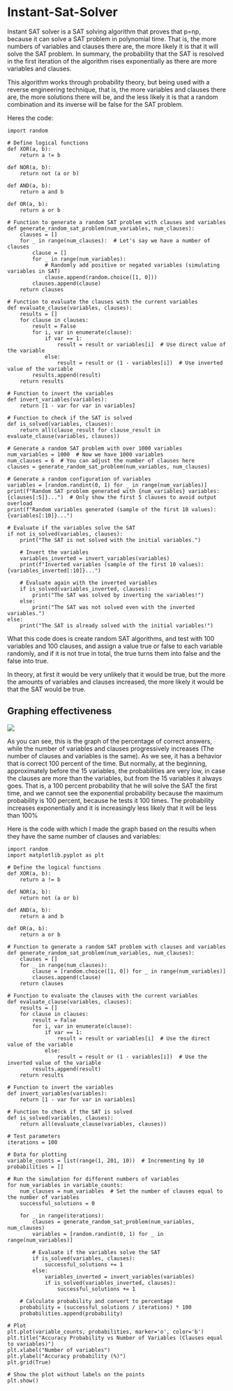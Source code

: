 # Instant-Sat-Solver
Instant SAT solver is a SAT solving algorithm that proves that p=np, because it can solve a SAT problem in polynomial time. That is, the more numbers of variables and clauses there are, the more likely it is that it will solve the SAT problem. In summary, the probability that the SAT is resolved in the first iteration of the algorithm rises exponentially as there are more variables and clauses.

This algorithm works through probability theory, but being used with a reverse engineering technique, that is, the more variables and clauses there are, the more solutions there will be, and the less likely it is that a random combination and its inverse will be false for the SAT problem.

Heres the code:
```
import random

# Define logical functions
def XOR(a, b):
    return a != b

def NOR(a, b):
    return not (a or b)

def AND(a, b):
    return a and b

def OR(a, b):
    return a or b

# Function to generate a random SAT problem with clauses and variables
def generate_random_sat_problem(num_variables, num_clauses):
    clauses = []
    for _ in range(num_clauses):  # Let's say we have a number of clauses
        clause = []
        for _ in range(num_variables):
            # Randomly add positive or negated variables (simulating variables in SAT)
            clause.append(random.choice([1, 0]))
        clauses.append(clause)
    return clauses

# Function to evaluate the clauses with the current variables
def evaluate_clause(variables, clauses):
    results = []
    for clause in clauses:
        result = False
        for i, var in enumerate(clause):
            if var == 1:
                result = result or variables[i]  # Use direct value of the variable
            else:
                result = result or (1 - variables[i])  # Use inverted value of the variable
        results.append(result)
    return results

# Function to invert the variables
def invert_variables(variables):
    return [1 - var for var in variables]

# Function to check if the SAT is solved
def is_solved(variables, clauses):
    return all(clause_result for clause_result in evaluate_clause(variables, clauses))

# Generate a random SAT problem with over 1000 variables
num_variables = 1000  # Now we have 1000 variables
num_clauses = 6  # You can adjust the number of clauses here
clauses = generate_random_sat_problem(num_variables, num_clauses)

# Generate a random configuration of variables
variables = [random.randint(0, 1) for _ in range(num_variables)]
print(f"Random SAT problem generated with {num_variables} variables: {clauses[:5]}...")  # Only show the first 5 clauses to avoid output overload
print(f"Random variables generated (sample of the first 10 values): {variables[:10]}...")

# Evaluate if the variables solve the SAT
if not is_solved(variables, clauses):
    print("The SAT is not solved with the initial variables.")
    
    # Invert the variables
    variables_inverted = invert_variables(variables)
    print(f"Inverted variables (sample of the first 10 values): {variables_inverted[:10]}...")
    
    # Evaluate again with the inverted variables
    if is_solved(variables_inverted, clauses):
        print("The SAT was solved by inverting the variables!")
    else:
        print("The SAT was not solved even with the inverted variables.")
else:
    print("The SAT is already solved with the initial variables!")
```
What this code does is create random SAT algorithms, and test with 100 variables and 100 clauses, and assign a value true or false to each variable randomly, and if it is not true in total, the true turns them into false and the false into true.

In theory, at first it would be very unlikely that it would be true, but the more the amounts of variables and clauses increased, the more likely it would be that the SAT would be true.

## Graphing effectiveness
![](Variables%20equal%20to%20Clauses.png)

As you can see, this is the graph of the percentage of correct answers, while the number of variables and clauses progressively increases (The number of clauses and variables is the same). As we see, it has a behavior that is correct 100 percent of the time. But normally, at the beginning, approximately before the 15 variables, the probabilities are very low, in case the clauses are more than the variables, but from the 15 variables it always goes. That is, a 100 percent probability that he will solve the SAT the first time, and we cannot see the exponential probability because the maximum probability is 100 percent, because he tests it 100 times. The probability increases exponentially and it is increasingly less likely that it will be less than 100%

Here is the code with which I made the graph based on the results when they have the same number of clauses and variables:

```
import random
import matplotlib.pyplot as plt

# Define the logical functions
def XOR(a, b):
    return a != b

def NOR(a, b):
    return not (a or b)

def AND(a, b):
    return a and b

def OR(a, b):
    return a or b

# Function to generate a random SAT problem with clauses and variables
def generate_random_sat_problem(num_variables, num_clauses):
    clauses = []
    for _ in range(num_clauses):
        clause = [random.choice([1, 0]) for _ in range(num_variables)]
        clauses.append(clause)
    return clauses

# Function to evaluate the clauses with the current variables
def evaluate_clause(variables, clauses):
    results = []
    for clause in clauses:
        result = False
        for i, var in enumerate(clause):
            if var == 1:
                result = result or variables[i]  # Use the direct value of the variable
            else:
                result = result or (1 - variables[i])  # Use the inverted value of the variable
        results.append(result)
    return results

# Function to invert the variables
def invert_variables(variables):
    return [1 - var for var in variables]

# Function to check if the SAT is solved
def is_solved(variables, clauses):
    return all(evaluate_clause(variables, clauses))

# Test parameters
iterations = 100

# Data for plotting
variable_counts = list(range(1, 201, 10))  # Incrementing by 10
probabilities = []

# Run the simulation for different numbers of variables
for num_variables in variable_counts:
    num_clauses = num_variables  # Set the number of clauses equal to the number of variables
    successful_solutions = 0

    for _ in range(iterations):
        clauses = generate_random_sat_problem(num_variables, num_clauses)
        variables = [random.randint(0, 1) for _ in range(num_variables)]

        # Evaluate if the variables solve the SAT
        if is_solved(variables, clauses):
            successful_solutions += 1
        else:
            variables_inverted = invert_variables(variables)
            if is_solved(variables_inverted, clauses):
                successful_solutions += 1

    # Calculate probability and convert to percentage
    probability = (successful_solutions / iterations) * 100
    probabilities.append(probability)

# Plot
plt.plot(variable_counts, probabilities, marker='o', color='b')
plt.title("Accuracy Probability vs Number of Variables (Clauses equal to variables)")
plt.xlabel("Number of variables")
plt.ylabel("Accuracy probability (%)")
plt.grid(True)

# Show the plot without labels on the points
plt.show()

```

